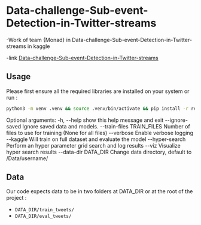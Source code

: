 # Data-challenge-Sub-event-Detection-in-Twitter-streams

-Work of team {Monad} in Data-challenge-Sub-event-Detection-in-Twitter-streams in kaggle

-link [Data-challenge-Sub-event-Detection-in-Twitter-streams](https://www.kaggle.com/competitions/sub-event-detection-in-twitter-streams)  

## Usage

Please first ensure all the required libraries are installed on your system or run :
```bash
python3 -m venv .venv && source .venv/bin/activate && pip install -r requirements.txt
```

Optional arguments:
  -h, --help            show this help message and exit
  --ignore-saved        Ignore saved data and models.
  --train-files TRAIN_FILES
                        Number of files to use for training (None for all files)
  --verbose             Enable verbose logging
  --kaggle              Will train on full dataset and evaluate the model
  --hyper-search        Perform an hyper parameter grid search and log results
  --viz                 Visualize hyper search results
  --data-dir DATA_DIR   Change data directory, default to /Data/username/

## Data

Our code expects data to be in two folders at  DATA_DIR or at the root of the project :
- `DATA_DIR/train_tweets/`
- `DATA_DIR/eval_tweets/`
